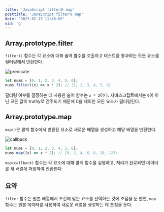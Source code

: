```yaml
---
title: 'JavaScript filter와 map'
posttitle: 'JavaScript filter와 map'
date: '2023-02-13 11:45:00'
uid: 'g'
---
```


## Array.prototype.filter

`filter()` 함수는 각 요소에 대해 술어 함수를 호출하고 테스트를 통과하는 모든 요소를 필터링해서 반환한다.

![predicate](/images/predicate.webp)

```js
let nums = [0, 1, 2, 3, 4, 5, 6];
nums.filter((x) => x * 2); // [1, 2, 3, 4, 5, 6]
```

필터링 여부를 결정하는 데 사용한 술어 함수는 `x * 2`이다. 자바스크립트에서는 `0`이 아닌 모든 값이 truthy로 간주되기 때문에 0을 제외한 모든 요소가 필터링된다.

## Array.prototype.map

`map()`은 콜백 함수에서 반환된 요소로 새로운 배열을 생성하고 해당 배열을 반환한다.

![callback](/images/callback.webp)

```js
let nums = [0, 1, 2, 3, 4, 5, 6];
nums.map((x) => x * 2); // [0, 2, 4, 6, 8, 10, 12];
```

`map(callback)` 함수는 각 요소에 대해 콜백 함수를 실행하고, 처리가 완료되면 데이터를 새 배열에 저장하여 반환한다.

## 요약

`filter` 함수는 원본 배열에서 조건에 맞는 요소를 선택하는 것에 초점을 둔 반면, `map` 함수는 원본 데이터를 사용하여 새로운 배열을 생성하는 데 초점을 둔다.
